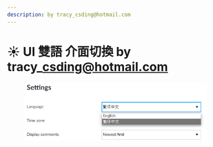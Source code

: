 ```yaml
---
description: by tracy_csding@hotmail.com
---
```


# ☀️ UI 雙語 介面切換 by tracy\_csding@hotmail.com

<figure><img src="../.gitbook/assets/image (3) (1) (1) (1) (1) (1) (1).png" alt=""><figcaption></figcaption></figure>
